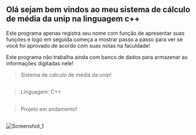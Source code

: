 ## Olá sejam bem vindos ao meu sistema de cálculo de média da unip na linguagem c++
<p> Este programa apenas registra seu nome com função de apresentar suas funções e logo em seguida começa a mostrar passo a passo para ver se você foi aprovado de acordo com suas notas na faculdade!</p>
<p>Este programa não trabalha ainda com banco de dados para armazenar as informações digitadas nele!</p>

>Sistema de cálculo de média da unip!
##
>Linguagem: C++ 
##
>Projeto em andamento!

##
![Screenshot_1](https://user-images.githubusercontent.com/109771437/187447651-7ea3bc2d-9df5-4f89-8bc4-670f6058119b.png)


